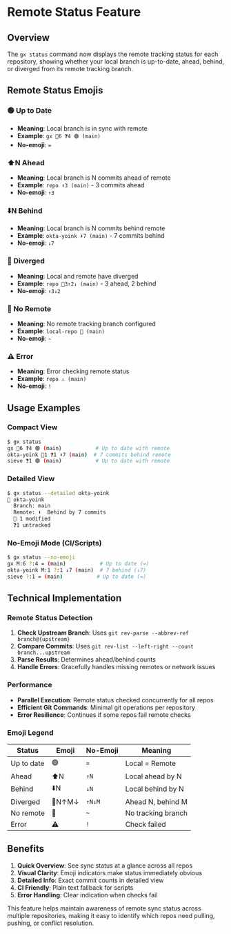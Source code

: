 # Remote Status Feature

## Overview

The `gx status` command now displays the remote tracking status for each repository, showing whether your local branch is up-to-date, ahead, behind, or diverged from its remote tracking branch.

## Remote Status Emojis

### 🟢 Up to Date
- **Meaning**: Local branch is in sync with remote
- **Example**: `gx 📝6 ❓4 🟢 (main)`
- **No-emoji**: `=`

### ⬆️N Ahead
- **Meaning**: Local branch is N commits ahead of remote
- **Example**: `repo ⬆️3 (main)` - 3 commits ahead
- **No-emoji**: `↑3`

### ⬇️N Behind
- **Meaning**: Local branch is N commits behind remote
- **Example**: `okta-yoink ⬇️7 (main)` - 7 commits behind
- **No-emoji**: `↓7`

### 🔀 Diverged
- **Meaning**: Local and remote have diverged
- **Example**: `repo 🔀3↑2↓ (main)` - 3 ahead, 2 behind
- **No-emoji**: `↑3↓2`

### 📍 No Remote
- **Meaning**: No remote tracking branch configured
- **Example**: `local-repo 📍 (main)`
- **No-emoji**: `~`

### ⚠️ Error
- **Meaning**: Error checking remote status
- **Example**: `repo ⚠️ (main)`
- **No-emoji**: `!`

## Usage Examples

### Compact View
```bash
$ gx status
gx 📝6 ❓4 🟢 (main)           # Up to date with remote
okta-yoink 📝1 ❓1 ⬇️7 (main)  # 7 commits behind remote
sieve ❓1 🟢 (main)           # Up to date with remote
```

### Detailed View
```bash
$ gx status --detailed okta-yoink
📁 okta-yoink
  Branch: main
  Remote: ⬇️  Behind by 7 commits
  📝 1 modified
  ❓1 untracked
```

### No-Emoji Mode (CI/Scripts)
```bash
$ gx status --no-emoji
gx M:6 ?:4 = (main)           # Up to date (=)
okta-yoink M:1 ?:1 ↓7 (main)  # 7 behind (↓7)
sieve ?:1 = (main)           # Up to date (=)
```

## Technical Implementation

### Remote Status Detection
1. **Check Upstream Branch**: Uses `git rev-parse --abbrev-ref branch@{upstream}`
2. **Compare Commits**: Uses `git rev-list --left-right --count branch...upstream`
3. **Parse Results**: Determines ahead/behind counts
4. **Handle Errors**: Gracefully handles missing remotes or network issues

### Performance
- **Parallel Execution**: Remote status checked concurrently for all repos
- **Efficient Git Commands**: Minimal git operations per repository
- **Error Resilience**: Continues if some repos fail remote checks

### Emoji Legend
| Status | Emoji | No-Emoji | Meaning |
|--------|-------|----------|---------|
| Up to date | 🟢 | `=` | Local = Remote |
| Ahead | ⬆️N | `↑N` | Local ahead by N |
| Behind | ⬇️N | `↓N` | Local behind by N |
| Diverged | 🔀N↑M↓ | `↑N↓M` | Ahead N, behind M |
| No remote | 📍 | `~` | No tracking branch |
| Error | ⚠️ | `!` | Check failed |

## Benefits

1. **Quick Overview**: See sync status at a glance across all repos
2. **Visual Clarity**: Emoji indicators make status immediately obvious
3. **Detailed Info**: Exact commit counts in detailed view
4. **CI Friendly**: Plain text fallback for scripts
5. **Error Handling**: Clear indication when checks fail

This feature helps maintain awareness of remote sync status across multiple repositories, making it easy to identify which repos need pulling, pushing, or conflict resolution.